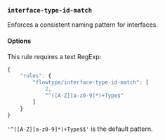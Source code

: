 ### `interface-type-id-match`

Enforces a consistent naming pattern for interfaces.

#### Options

This rule requires a text RegExp:

```js
{
    "rules": {
        "flowtype/interface-type-id-match": [
            2,
            "^([A-Z][a-z0-9]*)+Type$"
        ]
    }
}
```

`'^([A-Z][a-z0-9]*)+Type$$'` is the default pattern.

<!-- assertions interfaceTypeIdMatch -->
